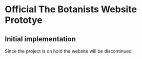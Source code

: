 # Official The Botanists Website Prototye
## Initial implementation
Since the project is on hold the website will be discontinued
